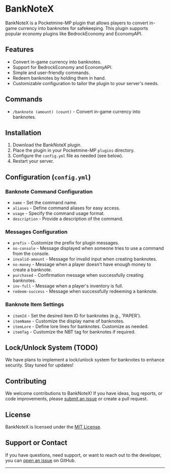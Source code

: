 # BankNoteX

BankNoteX is a Pocketmine-MP plugin that allows players to convert in-game currency into banknotes for safekeeping. This plugin supports popular economy plugins like BedrockEconomy and EconomyAPI.

## Features

- Convert in-game currency into banknotes.
- Support for BedrockEconomy and EconomyAPI.
- Simple and user-friendly commands.
- Redeem banknotes by holding them in hand.
- Customizable configuration to tailor the plugin to your server's needs.

## Commands

- `/banknote (amount) (count)` - Convert in-game currency into banknotes.

## Installation

1. Download the BankNoteX plugin.
2. Place the plugin in your Pocketmine-MP `plugins` directory.
3. Configure the `config.yml` file as needed (see below).
4. Restart your server.

## Configuration (`config.yml`)

### Banknote Command Configuration

- `name` - Set the command name.
- `aliases` - Define command aliases for easy access.
- `usage` - Specify the command usage format.
- `description` - Provide a description of the command.

### Messages Configuration

- `prefix` - Customize the prefix for plugin messages.
- `no-console` - Message displayed when someone tries to use a command from the console.
- `invalid-amount` - Message for invalid input when creating banknotes.
- `no-money` - Message when a player doesn't have enough money to create a banknote.
- `purchased` - Confirmation message when successfully creating banknotes.
- `inv-full` - Message when a player's inventory is full.
- `redeem-success` - Message when successfully redeeming a banknote.

### Banknote Item Settings

- `itemId` - Set the desired item ID for banknotes (e.g., 'PAPER').
- `itemName` - Customize the display name of banknotes.
- `itemLore` - Define lore lines for banknotes. Customize as needed.
- `itemTag` - Customize the NBT tag for banknotes if required.

## Lock/Unlock System (TODO)

We have plans to implement a lock/unlock system for banknotes to enhance security. Stay tuned for updates!

## Contributing

We welcome contributions to BankNoteX! If you have ideas, bug reports, or code improvements, please [submit an issue](https://github.com/Amitminer/BankNoteX/issues) or create a pull request.

## License

BankNoteX is licensed under the [MIT License](LICENSE).

## Support or Contact

If you have questions, need support, or want to reach out to the developer, you can [open an issue](https://github.com/Amitminer/BankNoteX/issues) on GitHub.

---